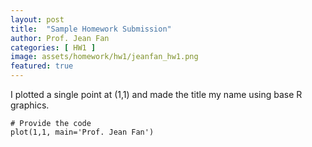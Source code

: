 ```yaml
---
layout: post
title:  "Sample Homework Submission"
author: Prof. Jean Fan
categories: [ HW1 ]
image: assets/homework/hw1/jeanfan_hw1.png
featured: true
---
```


I plotted a single point at (1,1) and made the title my name using base R graphics. 

```{r}
# Provide the code
plot(1,1, main='Prof. Jean Fan')
```

